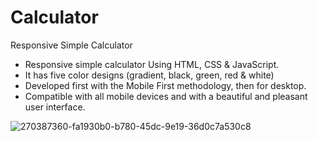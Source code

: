 # Calculator

Responsive Simple Calculator

* Responsive simple calculator Using HTML, CSS & JavaScript.
* It has five color designs (gradient, black, green, red & white)
* Developed first with the Mobile First methodology, then for desktop.
* Compatible with all mobile devices and with a beautiful and pleasant user interface.

![270387360-fa1930b0-b780-45dc-9e19-36d0c7a530c8](https://github.com/chula805/Calculator/assets/121760253/97e6a656-0592-4315-8fe2-dba5a4138bcd)

